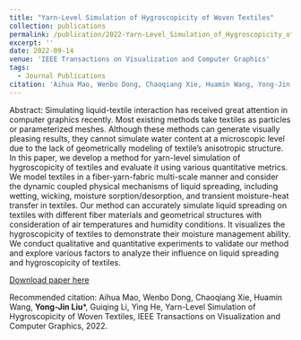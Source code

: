 ```yaml
---
title: "Yarn-Level Simulation of Hygroscopicity of Woven Textiles"
collection: publications
permalink: /publication/2022-Yarn-Level_Simulation_of_Hygroscopicity_of_Woven_Textiles
excerpt: ''
date: 2022-09-14
venue: 'IEEE Transactions on Visualization and Computer Graphics'
tags:
  - Journal Publications
citation: 'Aihua Mao, Wenbo Dong, Chaoqiang Xie, Huamin Wang, Yong-Jin Liu*, Guiqing Li, Ying He, Yarn-Level Simulation of Hygroscopicity of Woven Textiles, IEEE Transactions on Visualization and Computer Graphics, 2022'
---
```


Abstract: Simulating liquid-textile interaction has received great attention in computer graphics recently. Most existing methods take textiles as particles or parameterized meshes. Although these methods can generate visually pleasing results, they cannot simulate water content at a microscopic level due to the lack of geometrically modeling of textile’s anisotropic structure. In this paper, we develop a method for yarn-level simulation of hygroscopicity of textiles and evaluate it using various quantitative metrics. We model textiles in a fiber-yarn-fabric multi-scale manner and consider the dynamic coupled physical mechanisms of liquid spreading, including wetting, wicking, moisture sorption/desorption, and transient moisture-heat transfer in textiles. Our method can accurately simulate liquid spreading on textiles with different fiber materials and geometrical structures with consideration of air temperatures and humidity conditions. It visualizes the hygroscopicity of textiles to demonstrate their moisture management ability. We conduct qualitative and quantitative experiments to validate our method and explore various factors to analyze their influence on liquid spreading and hygroscopicity of textiles.




[Download paper here](http://yongjinliu.github.io/files/2022-Yarn-Level_Simulation_of_Hygroscopicity_of_Woven_Textiles.pdf)

Recommended citation: Aihua Mao, Wenbo Dong, Chaoqiang Xie, Huamin Wang, **Yong-Jin Liu***, Guiqing Li, Ying He, Yarn-Level Simulation of Hygroscopicity of Woven Textiles, IEEE Transactions on Visualization and Computer Graphics, 2022.